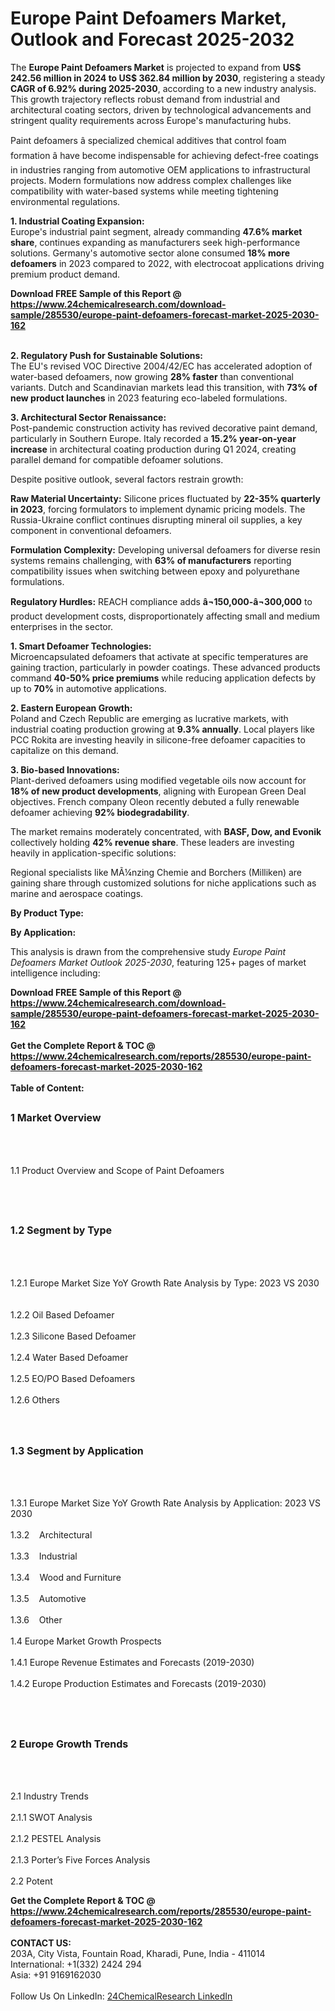 <h1>Europe Paint Defoamers Market, Outlook and Forecast 2025-2032</h1><p>The <strong>Europe Paint Defoamers Market</strong> is projected to expand from <strong>US$ 242.56 million in 2024 to US$ 362.84 million by 2030</strong>, registering a steady <strong>CAGR of 6.92% during 2025-2030</strong>, according to a new industry analysis. This growth trajectory reflects robust demand from industrial and architectural coating sectors, driven by technological advancements and stringent quality requirements across Europe's manufacturing hubs.</p><p>Paint defoamers â specialized chemical additives that control foam formation â have become indispensable for achieving defect-free coatings in industries ranging from automotive OEM applications to infrastructural projects. Modern formulations now address complex challenges like compatibility with water-based systems while meeting tightening environmental regulations.</p><p><strong>1. Industrial Coating Expansion:</strong><br>
Europe's industrial paint segment, already commanding <strong>47.6% market share</strong>, continues expanding as manufacturers seek high-performance solutions. Germany's automotive sector alone consumed <strong>18% more defoamers</strong> in 2023 compared to 2022, with electrocoat applications driving premium product demand.</p><div><b>Download FREE Sample of this Report @ 
            <a href="https://www.24chemicalresearch.com/download-sample/285530/europe-paint-defoamers-forecast-market-2025-2030-162">
            https://www.24chemicalresearch.com/download-sample/285530/europe-paint-defoamers-forecast-market-2025-2030-162</a></b></div><br><p><strong>2. Regulatory Push for Sustainable Solutions:</strong><br>
The EU's revised VOC Directive 2004/42/EC has accelerated adoption of water-based defoamers, now growing <strong>28% faster</strong> than conventional variants. Dutch and Scandinavian markets lead this transition, with <strong>73% of new product launches</strong> in 2023 featuring eco-labeled formulations.</p><p><strong>3. Architectural Sector Renaissance:</strong><br>
Post-pandemic construction activity has revived decorative paint demand, particularly in Southern Europe. Italy recorded a <strong>15.2% year-on-year increase</strong> in architectural coating production during Q1 2024, creating parallel demand for compatible defoamer solutions.</p><p>Despite positive outlook, several factors restrain growth:</p><p><strong>Raw Material Uncertainty:</strong> Silicone prices fluctuated by <strong>22-35% quarterly in 2023</strong>, forcing formulators to implement dynamic pricing models. The Russia-Ukraine conflict continues disrupting mineral oil supplies, a key component in conventional defoamers.</p><p><strong>Formulation Complexity:</strong> Developing universal defoamers for diverse resin systems remains challenging, with <strong>63% of manufacturers</strong> reporting compatibility issues when switching between epoxy and polyurethane formulations.</p><p><strong>Regulatory Hurdles:</strong> REACH compliance adds <strong>â¬150,000-â¬300,000</strong> to product development costs, disproportionately affecting small and medium enterprises in the sector.</p><p><strong>1. Smart Defoamer Technologies:</strong><br>
Microencapsulated defoamers that activate at specific temperatures are gaining traction, particularly in powder coatings. These advanced products command <strong>40-50% price premiums</strong> while reducing application defects by up to <strong>70%</strong> in automotive applications.</p><p><strong>2. Eastern European Growth:</strong><br>
Poland and Czech Republic are emerging as lucrative markets, with industrial coating production growing at <strong>9.3% annually</strong>. Local players like PCC Rokita are investing heavily in silicone-free defoamer capacities to capitalize on this demand.</p><p><strong>3. Bio-based Innovations:</strong><br>
Plant-derived defoamers using modified vegetable oils now account for <strong>18% of new product developments</strong>, aligning with European Green Deal objectives. French company Oleon recently debuted a fully renewable defoamer achieving <strong>92% biodegradability</strong>.</p><p>The market remains moderately concentrated, with <strong>BASF, Dow, and Evonik</strong> collectively holding <strong>42% revenue share</strong>. These leaders are investing heavily in application-specific solutions:</p><p>Regional specialists like MÃ¼nzing Chemie and Borchers (Milliken) are gaining share through customized solutions for niche applications such as marine and aerospace coatings.</p><p><strong>By Product Type:</strong></p><p><strong>By Application:</strong></p><p>This analysis is drawn from the comprehensive study <em>Europe Paint Defoamers Market Outlook 2025-2030</em>, featuring 125+ pages of market intelligence including:</p><div><b>Download FREE Sample of this Report @ 
            <a href="https://www.24chemicalresearch.com/download-sample/285530/europe-paint-defoamers-forecast-market-2025-2030-162">
            https://www.24chemicalresearch.com/download-sample/285530/europe-paint-defoamers-forecast-market-2025-2030-162</a></b></div><br><div><b>Get the Complete Report & TOC @ 
            <a href="https://www.24chemicalresearch.com/reports/285530/europe-paint-defoamers-forecast-market-2025-2030-162">
            https://www.24chemicalresearch.com/reports/285530/europe-paint-defoamers-forecast-market-2025-2030-162</a></b></div><br>
            <b>Table of Content:</b><p><h2><span style="font-size:16px"><strong>1 Market Overview&nbsp;&nbsp; &nbsp;</strong></span></h2><br />
<br />
<p>1.1 Product Overview and Scope of Paint Defoamers&nbsp;</p><br />
<br />
<h2><strong><span style="font-size:16px">1.2 Segment by Type&nbsp;&nbsp; &nbsp;</span></strong></h2><br />
<br />
<p>1.2.1 Europe Market Size YoY Growth Rate Analysis by Type: 2023 VS 2030&nbsp;&nbsp; &nbsp;<br /><br />
1.2.2 Oil Based Defoamer&nbsp;&nbsp; &nbsp;<br /><br />
1.2.3 Silicone Based Defoamer<br /><br />
1.2.4 Water Based Defoamer<br /><br />
1.2.5 EO/PO Based Defoamers<br /><br />
1.2.6 Others<br /><br />
<br />
<h2><span style="font-size:16px"><strong>1.3 Segment by Application&nbsp;&nbsp;</strong></span></h2><br />
<br />
<p>1.3.1 Europe Market Size YoY Growth Rate Analysis by Application: 2023 VS 2030&nbsp;&nbsp; &nbsp;<br /><br />
1.3.2&nbsp;&nbsp; &nbsp;Architectural<br /><br />
1.3.3&nbsp;&nbsp; &nbsp;Industrial<br /><br />
1.3.4&nbsp;&nbsp; &nbsp;Wood and Furniture<br /><br />
1.3.5&nbsp;&nbsp; &nbsp;Automotive<br /><br />
1.3.6&nbsp;&nbsp; &nbsp;Other<br /><br />
1.4 Europe Market Growth Prospects&nbsp;&nbsp; &nbsp;<br /><br />
1.4.1 Europe Revenue Estimates and Forecasts (2019-2030)&nbsp;&nbsp; &nbsp;<br /><br />
1.4.2 Europe Production Estimates and Forecasts (2019-2030)&nbsp;&nbsp;</p><br />
<br />
<h2><span style="font-size:16px"><strong>2 Europe Growth Trends&nbsp;&nbsp; &nbsp;</strong></span></h2><br />
<br />
<p>2.1 Industry Trends&nbsp;&nbsp; &nbsp;<br /><br />
2.1.1 SWOT Analysis&nbsp;&nbsp; &nbsp;<br /><br />
2.1.2 PESTEL Analysis&nbsp;&nbsp; &nbsp;<br /><br />
2.1.3 Porter&rsquo;s Five Forces Analysis&nbsp;&nbsp; &nbsp;<br /><br />
2.2 Potent</p><div><b>Get the Complete Report & TOC @ 
            <a href="https://www.24chemicalresearch.com/reports/285530/europe-paint-defoamers-forecast-market-2025-2030-162">
            https://www.24chemicalresearch.com/reports/285530/europe-paint-defoamers-forecast-market-2025-2030-162</a></b></div><br><b>CONTACT US:</b><br>
            203A, City Vista, Fountain Road, Kharadi, Pune, India - 411014<br>
            International: +1(332) 2424 294<br>
            Asia: +91 9169162030 <br><br>
            Follow Us On LinkedIn: <a href="https://www.linkedin.com/company/24chemicalresearch/">24ChemicalResearch LinkedIn</a>